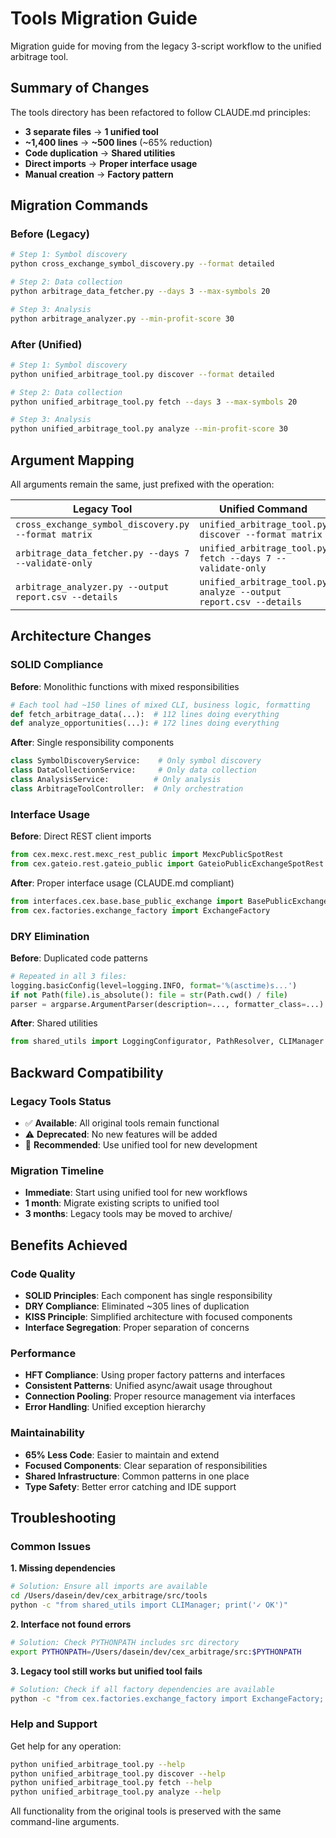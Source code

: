 # Tools Migration Guide

Migration guide for moving from the legacy 3-script workflow to the unified arbitrage tool.

## Summary of Changes

The tools directory has been refactored to follow CLAUDE.md principles:

- **3 separate files** → **1 unified tool** 
- **~1,400 lines** → **~500 lines** (~65% reduction)
- **Code duplication** → **Shared utilities**
- **Direct imports** → **Proper interface usage**
- **Manual creation** → **Factory pattern**

## Migration Commands

### Before (Legacy)
```bash
# Step 1: Symbol discovery
python cross_exchange_symbol_discovery.py --format detailed

# Step 2: Data collection  
python arbitrage_data_fetcher.py --days 3 --max-symbols 20

# Step 3: Analysis
python arbitrage_analyzer.py --min-profit-score 30
```

### After (Unified)
```bash
# Step 1: Symbol discovery
python unified_arbitrage_tool.py discover --format detailed

# Step 2: Data collection
python unified_arbitrage_tool.py fetch --days 3 --max-symbols 20

# Step 3: Analysis  
python unified_arbitrage_tool.py analyze --min-profit-score 30
```

## Argument Mapping

All arguments remain the same, just prefixed with the operation:

| Legacy Tool | Unified Command |
|-------------|----------------|
| `cross_exchange_symbol_discovery.py --format matrix` | `unified_arbitrage_tool.py discover --format matrix` |
| `arbitrage_data_fetcher.py --days 7 --validate-only` | `unified_arbitrage_tool.py fetch --days 7 --validate-only` |
| `arbitrage_analyzer.py --output report.csv --details` | `unified_arbitrage_tool.py analyze --output report.csv --details` |

## Architecture Changes

### SOLID Compliance

**Before**: Monolithic functions with mixed responsibilities
```python
# Each tool had ~150 lines of mixed CLI, business logic, formatting
def fetch_arbitrage_data(...):  # 112 lines doing everything
def analyze_opportunities(...): # 172 lines doing everything  
```

**After**: Single responsibility components
```python
class SymbolDiscoveryService:    # Only symbol discovery
class DataCollectionService:     # Only data collection  
class AnalysisService:          # Only analysis
class ArbitrageToolController:  # Only orchestration
```

### Interface Usage

**Before**: Direct REST client imports
```python
from cex.mexc.rest.mexc_rest_public import MexcPublicSpotRest
from cex.gateio.rest.gateio_public import GateioPublicExchangeSpotRest
```

**After**: Proper interface usage (CLAUDE.md compliant)
```python
from interfaces.cex.base.base_public_exchange import BasePublicExchangeInterface
from cex.factories.exchange_factory import ExchangeFactory
```

### DRY Elimination

**Before**: Duplicated code patterns
```python
# Repeated in all 3 files:
logging.basicConfig(level=logging.INFO, format='%(asctime)s...')
if not Path(file).is_absolute(): file = str(Path.cwd() / file)
parser = argparse.ArgumentParser(description=..., formatter_class=...)
```

**After**: Shared utilities
```python
from shared_utils import LoggingConfigurator, PathResolver, CLIManager
```

## Backward Compatibility

### Legacy Tools Status
- ✅ **Available**: All original tools remain functional
- ⚠️ **Deprecated**: No new features will be added
- 🎯 **Recommended**: Use unified tool for new development

### Migration Timeline
- **Immediate**: Start using unified tool for new workflows
- **1 month**: Migrate existing scripts to unified tool
- **3 months**: Legacy tools may be moved to archive/

## Benefits Achieved

### Code Quality
- **SOLID Principles**: Each component has single responsibility
- **DRY Compliance**: Eliminated ~305 lines of duplication
- **KISS Principle**: Simplified architecture with focused components
- **Interface Segregation**: Proper separation of concerns

### Performance
- **HFT Compliance**: Using proper factory patterns and interfaces  
- **Consistent Patterns**: Unified async/await usage throughout
- **Connection Pooling**: Proper resource management via interfaces
- **Error Handling**: Unified exception hierarchy

### Maintainability  
- **65% Less Code**: Easier to maintain and extend
- **Focused Components**: Clear separation of responsibilities
- **Shared Infrastructure**: Common patterns in one place
- **Type Safety**: Better error catching and IDE support

## Troubleshooting

### Common Issues

**1. Missing dependencies**
```bash
# Solution: Ensure all imports are available
cd /Users/dasein/dev/cex_arbitrage/src/tools
python -c "from shared_utils import CLIManager; print('✓ OK')"
```

**2. Interface not found errors**
```bash
# Solution: Check PYTHONPATH includes src directory
export PYTHONPATH=/Users/dasein/dev/cex_arbitrage/src:$PYTHONPATH
```

**3. Legacy tool still works but unified tool fails**
```bash
# Solution: Check if all factory dependencies are available  
python -c "from cex.factories.exchange_factory import ExchangeFactory; print('✓ OK')"
```

### Help and Support

Get help for any operation:
```bash
python unified_arbitrage_tool.py --help
python unified_arbitrage_tool.py discover --help
python unified_arbitrage_tool.py fetch --help
python unified_arbitrage_tool.py analyze --help
```

All functionality from the original tools is preserved with the same command-line arguments.